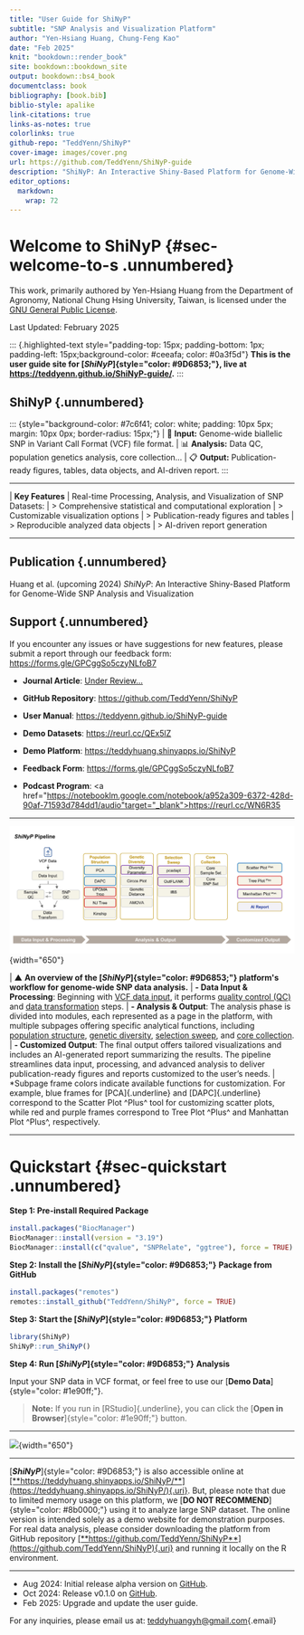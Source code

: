 ```yaml
---
title: "User Guide for ShiNyP"
subtitle: "SNP Analysis and Visualization Platform"
author: "Yen-Hsiang Huang, Chung-Feng Kao"
date: "Feb 2025"
knit: "bookdown::render_book"
site: bookdown::bookdown_site
output: bookdown::bs4_book
documentclass: book
bibliography: [book.bib]
biblio-style: apalike
link-citations: true
links-as-notes: true
colorlinks: true
github-repo: "TeddYenn/ShiNyP"
cover-image: images/cover.png
url: https://github.com/TeddYenn/ShiNyP-guide
description: "ShiNyP: An Interactive Shiny-Based Platform for Genome-Wide SNP Analysis and Visualization"
editor_options: 
  markdown: 
    wrap: 72
---
```


# Welcome to ShiNyP {#sec-welcome-to-s .unnumbered}

This work, primarily authored by Yen-Hsiang Huang from the Department of
Agronomy, National Chung Hsing University, Taiwan, is licensed under the
[GNU General Public
License](https://www.gnu.org/licenses/gpl-3.0.html.en).

Last Updated: February 2025

::: {.highlighted-text style="padding-top: 15px; padding-bottom: 1px; padding-left: 15px;background-color: #ceeafa; color: #0a3f5d"}
**This is the user guide site for [*ShiNyP*]{style="color: #9D6853;"},
live at <https://teddyenn.github.io/ShiNyP-guide/>.**
:::

## ShiNyP {.unnumbered}

::: {style="background-color: #7c6f41; color: white; padding: 10px 5px; margin: 10px 0px; border-radius: 15px;"}
| 📄 **Input:** Genome-wide biallelic SNP in Variant Call Format (VCF) file format.
| 📊 **Analysis:** Data QC, population genetics analysis, core collection…
| 📋 **Output:** Publication-ready figures, tables, data objects, and AI-driven report.
:::

------------------------------------------------------------------------

| **Key Features**
| Real-time Processing, Analysis, and Visualization of SNP Datasets:
| \> Comprehensive statistical and computational exploration
| \> Customizable visualization options
| \> Publication-ready figures and tables
| \> Reproducible analyzed data objects
| \> AI-driven report generation

------------------------------------------------------------------------

## Publication {.unnumbered}

Huang et al. (upcoming 2024) *ShiNyP*: An Interactive Shiny-Based
Platform for Genome-Wide SNP Analysis and Visualization

## Support {.unnumbered}

If you encounter any issues or have suggestions for new features, please
submit a report through our feedback form:
<a href="https://forms.gle/GPCggSo5czyNLfoB7" target="_blank">https://forms.gle/GPCggSo5czyNLfoB7</a>

-   **Journal Article**:
    <a href="https://www.example.com" target="_blank">Under
    Review...</a>

-   **GitHub Repository**:
    <a href="https://github.com/TeddYenn/ShiNyP" target="_blank">https://github.com/TeddYenn/ShiNyP</a>

-   **User Manual**:
    <a href="https://github.com/TeddYenn/ShiNyP" target="_blank">https://teddyenn.github.io/ShiNyP-guide</a>

-   **Demo Datasets**:
    <a href="https://reurl.cc/QEx5lZ" target="_blank">https://reurl.cc/QEx5lZ</a>

-   **Demo Platform**:
    <a href="https://teddyhuang.shinyapps.io/ShiNyP/" target="_blank">https://teddyhuang.shinyapps.io/ShiNyP</a>

-   **Feedback Form**:
    <a href="https://forms.gle/GPCggSo5czyNLfoB7" target="_blank">https://forms.gle/GPCggSo5czyNLfoB7</a>

-   **Podcast Program**:
    <a href="https://notebooklm.google.com/notebook/a952a309-6372-428d-90af-71593d784dd1/audio"target="_blank">https://reurl.cc/WN6R35</a>

------------------------------------------------------------------------

![](images/Fig.%201-02-01.jpg){width="650"}

| ▲ **An overview of the [*ShiNyP*]{style="color: #9D6853;"} platform's workflow for genome-wide SNP data analysis.**
| **- Data Input & Processing**: Beginning with <a href="https://teddyenn.github.io/ShiNyP-guide/sec-data-input.html" target="_blank">VCF data input</a>, it performs <a href="https://teddyenn.github.io/ShiNyP-guide/sec-data-qc.html" target="_blank">quality control (QC)</a> and <a href="https://teddyenn.github.io/ShiNyP-guide/sec-data-conversion.html" target="_blank">data transformation</a> steps.
| **- Analysis & Output**: The analysis phase is divided into modules, each represented as a page in the platform, with multiple subpages offering specific analytical functions, including <a href="https://teddyenn.github.io/ShiNyP-guide/sec-population-structure.html" target="_blank">population structure</a>, <a href="https://teddyenn.github.io/ShiNyP-guide/sec-genetic-diversity.html" target="_blank">genetic diversity</a>, <a href="https://teddyenn.github.io/ShiNyP-guide/sec-selection-sweep.html" target="_blank">selection sweep</a>, and <a href="https://teddyenn.github.io/ShiNyP-guide/sec-core-collection.html" target="_blank">core collection</a>.
| **- Customized Output**: The final output offers tailored visualizations and includes an AI-generated report summarizing the results. The pipeline streamlines data input, processing, and advanced analysis to deliver publication-ready figures and reports customized to the user’s needs.
| \*Subpage frame colors indicate available functions for customization. For example, blue frames for [PCA]{.underline} and [DAPC]{.underline} correspond to the Scatter Plot ^Plus^ tool for customizing scatter plots, while red and purple frames correspond to Tree Plot ^Plus^ and Manhattan Plot ^Plus^, respectively.

------------------------------------------------------------------------

# Quickstart {#sec-quickstart .unnumbered}

**Step 1: Pre-install Required Package**

``` r
install.packages("BiocManager")
BiocManager::install(version = "3.19")
BiocManager::install(c("qvalue", "SNPRelate", "ggtree"), force = TRUE)
```

**Step 2: Install the [*ShiNyP*]{style="color: #9D6853;"}** **Package
from GitHub**

``` r
install.packages("remotes") 
remotes::install_github("TeddYenn/ShiNyP", force = TRUE)
```

**Step 3: Start the [*ShiNyP*]{style="color: #9D6853;"}** **Platform**

``` r
library(ShiNyP)
ShiNyP::run_ShiNyP()
```

**Step 4: Run [*ShiNyP*]{style="color: #9D6853;"}** **Analysis**

Input your SNP data in VCF format, or feel free to use our [**Demo
Data**]{style="color: #1e90ff;"}.

> **Note:** If you run in [RStudio]{.underline}, you can click the
> [**Open in Browser**]{style="color: #1e90ff;"} button.

------------------------------------------------------------------------

![](images/0928_頁面_1.jpg){width="650"}

------------------------------------------------------------------------

[***ShiNyP***]{style="color: #9D6853;"} is also accessible online at
<a href="https://teddyhuang.shinyapps.io/ShiNyP/" target="_blank">[**https://teddyhuang.shinyapps.io/ShiNyP/**](https://teddyhuang.shinyapps.io/ShiNyP/){.uri}</a>.
But, please note that due to limited memory usage on this platform, we
[**DO NOT RECOMMEND**]{style="color: #8b0000;"} using it to analyze
large SNP dataset. The online version is intended solely as a demo
website for demonstration purposes. For real data analysis, please
consider downloading the platform from GitHub repository
<a href="https://github.com/TeddYenn/ShiNyP" target="_blank">[**https://github.com/TeddYenn/ShiNyP**](https://github.com/TeddYenn/ShiNyP){.uri}</a>
and running it locally on the R environment.

------------------------------------------------------------------------

-   Aug 2024: Initial release alpha version on
    [GitHub](https://github.com/TeddYenn/ShiNyP).
-   Oct 2024: Release v0.1.0 on
    [GitHub](https://github.com/TeddYenn/ShiNyP).
-   Feb 2025: Upgrade and update the user guide.

For any inquiries, please email us at:
[teddyhuangyh\@gmail.com](mailto:teddyhuangyh@gmail.com){.email}
